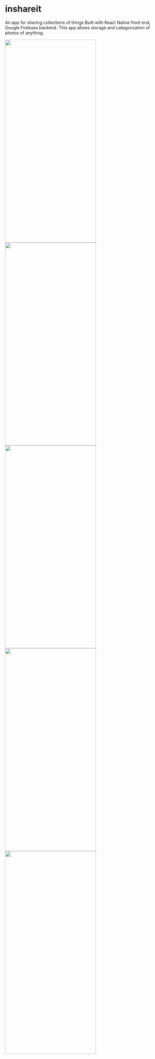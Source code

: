 # inshareit
An app for sharing collections of things
Built with React Native front end, Google Firebase backend. This app allows storage and categorization of photos of anything. 


<div style="flex-align:row">
  <img src="https://user-images.githubusercontent.com/30331921/163679850-bfc3c618-c090-4046-a027-ca662af7b91d.jpg" width="300" height="666">
  <img src="https://user-images.githubusercontent.com/30331921/163679856-e2d57f98-c4b8-438b-bf48-07530b2f98f5.jpg" width="300" height="666">
  <img src="https://user-images.githubusercontent.com/30331921/163679851-6c894710-26b0-48e4-9ee7-5bb458c27060.jpg" width="300" height="666">
  <img src="https://user-images.githubusercontent.com/30331921/163679852-1b496070-a8c6-4daf-9496-25f0bc890408.jpg" width="300" height="666">
  <img src="https://user-images.githubusercontent.com/30331921/163679854-cc7c64ef-1f98-407a-9fee-0c5483ba689e.jpg" width="300" height="666">
<div>

